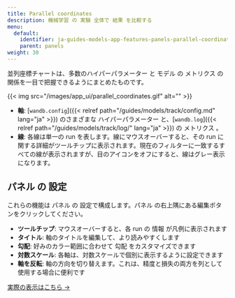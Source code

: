 ```yaml
---
title: Parallel coordinates
description: 機械学習 の 実験 全体で 結果 を比較する
menu:
  default:
    identifier: ja-guides-models-app-features-panels-parallel-coordinates
    parent: panels
weight: 30
---
```


並列座標チャートは、多数のハイパーパラメーター と モデル の メトリクス の関係を一目で把握できるようにまとめたものです。

{{< img src="/images/app_ui/parallel_coordinates.gif" alt="" >}}

*   **軸**: [`wandb.config`]({{< relref path="/guides/models/track/config.md" lang="ja" >}}) のさまざまな ハイパーパラメーター と、[`wandb.log`]({{< relref path="/guides/models/track/log/" lang="ja" >}}) の メトリクス 。
*   **線**: 各線は単一の run を表します。線にマウスオーバーすると、その run に関する詳細がツールチップに表示されます。現在のフィルターに一致するすべての線が表示されますが、目のアイコンをオフにすると、線はグレー表示になります。

## パネル の 設定

これらの機能は パネル の 設定で構成します。パネル の右上隅にある編集ボタンをクリックしてください。

*   **ツールチップ**: マウスオーバーすると、各 run の 情報 が凡例に表示されます
*   **タイトル**: 軸のタイトルを編集して、より読みやすくします
*   **勾配**: 好みのカラー範囲に合わせて 勾配 をカスタマイズできます
*   **対数スケール**: 各軸は、対数スケールで個別に表示するように設定できます
*   **軸を反転**: 軸の方向を切り替えます。これは、精度と損失の両方を列として使用する場合に便利です

[実際の表示はこちら →](https://app.wandb.ai/example-team/sweep-demo/reports/Zoom-in-on-Parallel-Coordinates-Charts--Vmlldzo5MTQ4Nw)
